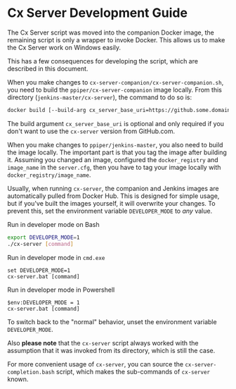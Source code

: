 # Cx Server Development Guide

The Cx Server script was moved into the companion Docker image, the remaining script is only a wrapper to invoke Docker.
This allows us to make the Cx Server work on Windows easily.

This has a few consequences for developing the script, which are described in this document.

When you make changes to `cx-server-companion/cx-server-companion.sh`, you need to build the `ppiper/cx-server-companion` image locally.
From this directory (`jenkins-master/cx-server`), the command to do so is:

```bash
docker build [--build-arg cx_server_base_uri=https://github.some.domain/raw/path/to/cx-server] -t ppiper/cx-server-companion ../../cx-server-companion
```

The build argument `cx_server_base_uri` is optional and only required if you don't want to use the `cx-server` version from GitHub.com.

When you make changes to `ppiper/jenkins-master`, you also need to build the image locally.
The important part is that you tag the image after building it.
Assuming you changed an image, configured the `docker_registry` and `image_name` in the `server.cfg`, then you have to tag your image locally with `docker_registry/image_name`.

Usually, when running `cx-server`, the companion and Jenkins images are automatically pulled from Docker Hub.
This is designed for simple usage, but if you've built the images yourself, it will overwrite your changes.
To prevent this, set the environment variable `DEVELOPER_MODE` to _any_ value.

Run in developer mode on Bash
```bash
export DEVELOPER_MODE=1
./cx-server [command]
```

Run in developer mode in `cmd.exe`
```
set DEVELOPER_MODE=1
cx-server.bat [command]
```

Run in developer mode in Powershell
```
$env:DEVELOPER_MODE = 1
cx-server.bat [command]
```

To switch back to the "normal" behavior, unset the environment variable `DEVELOPER_MODE`.

Also __please note__ that the `cx-server` script always worked with the assumption that it was invoked from its directory, which is still the case.

For more convenient usage of `cx-server`, you can source the `cx-server-completion.bash` script, which makes the sub-commands of `cx-server` known.
